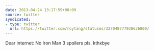 ```yaml
---
date: 2013-04-24 13:17:59+00:00
source: twitter
syndicated:
- type: twitter
  url: https://twitter.com/roytang/statuses/327048777938636800/
---
```


Dear internet: No Iron Man 3 spoilers pls. kthxbye